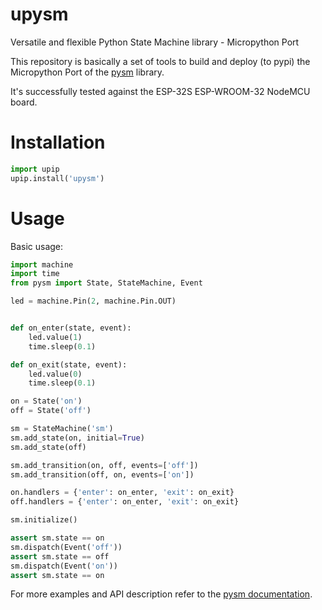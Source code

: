 # upysm
Versatile and flexible Python State Machine library - Micropython Port

This repository is basically a set of tools to build and deploy (to pypi) the
Micropython Port of the [pysm](https://github.com/pgularski/pysm) library.

It's successfully tested against the ESP-32S ESP-WROOM-32 NodeMCU board.

# Installation

```python
import upip
upip.install('upysm')
```

# Usage
Basic usage:

```python
import machine
import time
from pysm import State, StateMachine, Event

led = machine.Pin(2, machine.Pin.OUT)


def on_enter(state, event):
    led.value(1)
    time.sleep(0.1)

def on_exit(state, event):
    led.value(0)
    time.sleep(0.1)

on = State('on')
off = State('off')

sm = StateMachine('sm')
sm.add_state(on, initial=True)
sm.add_state(off)

sm.add_transition(on, off, events=['off'])
sm.add_transition(off, on, events=['on'])

on.handlers = {'enter': on_enter, 'exit': on_exit}
off.handlers = {'enter': on_enter, 'exit': on_exit}

sm.initialize()

assert sm.state == on
sm.dispatch(Event('off'))
assert sm.state == off
sm.dispatch(Event('on'))
assert sm.state == on

```

For more examples and API description refer to the [pysm documentation](http://pysm.readthedocs.io/).
